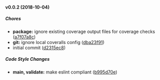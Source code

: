 #### v0.0.2 (2018-10-04)

##### Chores

* **package:**  ignore existing coverage output files for coverage checks ([a7f07a8c](https://github.com/CentralPing/json-api-query/commit/a7f07a8c27089236e3fe6a3252415a60acf1bdc8))
* **git:**  ignore local coveralls config ([dba23f91](https://github.com/CentralPing/json-api-query/commit/dba23f917c804d4f9f3c2e2235aa7aa9a9828bf0))
*  initial commit ([d2315ec8](https://github.com/CentralPing/json-api-query/commit/d2315ec8b60849de709c16b6ad87b0f5df118ec0))

##### Code Style Changes

* **main, validate:**  make eslint compliant ([b995d70e](https://github.com/CentralPing/json-api-query/commit/b995d70efea1d7fc836191a0e8d4bf25239e5aee))

